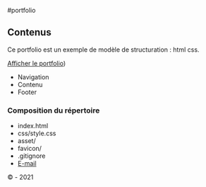 #portfolio

## Contenus

Ce portfolio est un exemple de modèle de structuration : html css.

[Afficher le portfolio](https://github.com/MDG-92/Portfolio.git "Voir le portfolio"))

* Navigation
* Contenu
* Footer

### Composition du répertoire

* index.html
* css/style.css
* asset/
* favicon/
* .gitignore
* [E-mail](m.njimeakwa@gmail.com)

&copy;  - 2021
